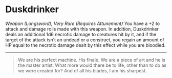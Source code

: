 # Duskdrinker

*Weapon (Longsword), Very Rare (Requires Attunement)*
You have a +2 to attack and damage rolls made with this weapon. In addition, Duskdrinker deals an additional 1d6 necrotic damage to creatures hit by it, and if the target of the attack isn't an undead or a construct, you regain an amount of HP equal to the necrotic damage dealt by this effect while you are bloodied.

---
> We are his perfect machine. His finale. We are a piece of art and he is the master artist. What more would there be to life, other than to do as we were created for? And of all his blades, I am his sharpest.
